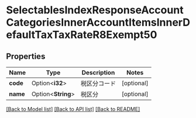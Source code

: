 # SelectablesIndexResponseAccountCategoriesInnerAccountItemsInnerDefaultTaxTaxRateR8Exempt50

## Properties

Name | Type | Description | Notes
------------ | ------------- | ------------- | -------------
**code** | Option<**i32**> | 税区分コード | [optional]
**name** | Option<**String**> | 税区分 | [optional]

[[Back to Model list]](../README.md#documentation-for-models) [[Back to API list]](../README.md#documentation-for-api-endpoints) [[Back to README]](../README.md)


